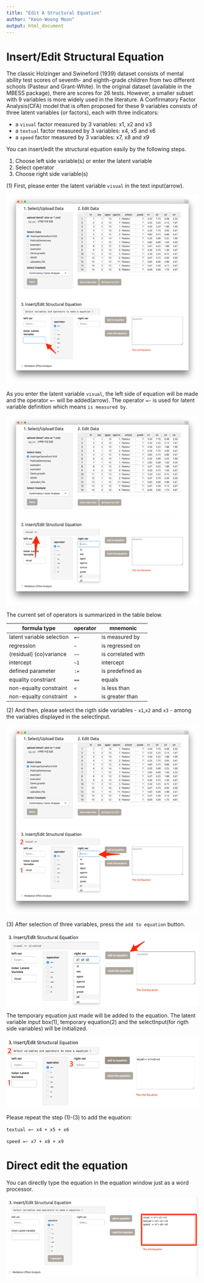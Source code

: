```yaml
---
title: "Edit A Structural Equation"
author: "Keon-Woong Moon"
output: html_document
---
```



# Insert/Edit Structural Equation  

The classic Holzinger and Swineford (1939) dataset consists of mental ability test scores of seventh- and eighth-grade children from two different schools (Pasteur and Grant-White). In the original dataset (available in the MBESS package), there are scores for 26 tests. However, a smaller subset with 9 variables is more widely used in the literature. A Confirmatory Factor Analysis(CFA) model that is often proposed for these 9 variables consists of three latent variables (or factors), each with three indicators:

* a `visual` factor measured by 3 variables: x1, x2 and x3
* a `textual` factor measured by 3 variables: x4, x5 and x6
* a `speed` factor measured by 3 variables: x7, x8 and x9

You can insert/edit the structural equation easily by the following steps. 

1. Choose left side variable(s) or enter the latent variable 
2. Select operator
3. Choose right side variable(s)

(1) First, please enter the latent variable `visual` in the text input(arrow). 

![4.png](fig/4.png)

As you enter the latent variable `visual`, the left side of equation will be made and the operator `=~` will be added(arrow). The operator `=~` is used for latent variable definition which means `is measured by`. 

![5.png](fig/5.png)

The current set of operators is summarized in the table below.

formula type              | operator | mnemonic
--------------------------|----------|------------
latent variable selection | `=~`     | is measured by
regression                | `~`      | is regressed on
(residual) (co)variance   | `~~`     | is correlated with
intercept                 | `~1`     | intercept
defined parameter         | `:=`     | is predefined as
equality constriant       | `==`     | equals
non-equalty constraint    | `<`      | is less than
non-equalty constraint    | `>`      | is greater than


(2) And then, please select the rigth side variables - `x1`,`x2` and `x3` - among the variables displayed in the selectInput.

![6.png](fig/6.png)

(3) After selection of three variables, press the `add to equation` button.

![7.png](fig/7.png)

The temporary equation just made will be added to the equation. The latent variable input box(1), temporary equation(2) and the selectInput(for rigth side variables) will be initialized.

![8.png](fig/8.png)

Please repeat the step (1)-(3) to add the equation:

`textual =~ x4 + x5 + x6`

`speed =~ x7 + x8 + x9`

# Direct edit the equation

You can directly type the equation in the equation window just as a word processor. 

![18.png](fig/18.png)



